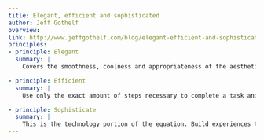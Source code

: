 ```yaml
---
title: Elegant, efficient and sophisticated
author: Jeff Gothelf
overview:
link: http://www.jeffgothelf.com/blog/elegant-efficient-and-sophisticated-my-design-philosophy/
principles:
- principle: Elegant
  summary: |
    Covers the smoothness, coolness and appropriateness of the aesthetics of the experience. This is the visual design goodness that wraps a core experience in a palatable, and hopefully desired, aesthetic. It takes the core brand values of the business and conveys them in ways that make the experience engaging and in some cases fun. It also applies to the micro-interactions that take place throughout that experience. That slide-out menu, the tasty bit of microcopy that just informed a decision and/or made you smile, the transition from step to step – all part of the elegance of the solution.

- principle: Efficient
  summary: |
    Use only the exact amount of steps necessary to complete a task and no more. Efficiency reflects a drive to get users to their goal in the shortest amount of time on task. Ask only the absolutely necessary questions. Force only the mandatory decisions and learn from previous experiences so that future interactions are informed. Strive to balance the needs of the business with the goals of your users working with the belief that an efficient experience will breed many return, loyal customers who will spread the gospel of your product and it’s ease of use to their networks.

- principle: Sophisticate
  summary: |
    This is the technology portion of the equation. Build experiences that learn and understand your users. Your products should recognize the user, know they’ve visited before, remember what they did or asked for and provide intuitive information along the way to facilitate an easier process each time they visit. Use the sophistication of the technology to reduce the inhuman nature of the web and bring emotion, empathy, recognition and personal interaction back. Sophistication is not complexity. In fact, it’s the opposite when surfaced on the experience level. The complexity lives behind the scenes and drives what can only be described as “amazing” experiences for your users.
---
```

